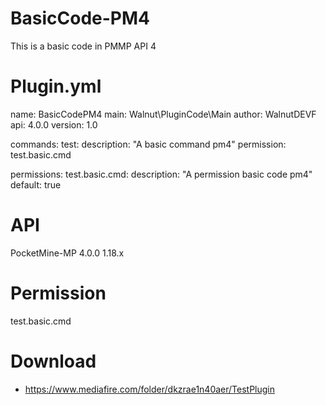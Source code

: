 # BasicCode-PM4
This is a basic code in PMMP API 4
 
# Plugin.yml
name: BasicCodePM4
main: Walnut\PluginCode\Main
author: WalnutDEVF
api: 4.0.0
version: 1.0

commands:
   test:
    description: "A basic command pm4"
    permission: test.basic.cmd

permissions:
   test.basic.cmd:
    description: "A permission basic code pm4"
    default: true
    
# API 
PocketMine-MP 4.0.0
1.18.x

# Permission
test.basic.cmd

# Download
- https://www.mediafire.com/folder/dkzrae1n40aer/TestPlugin
